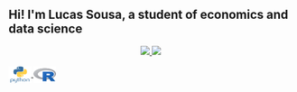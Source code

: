 ## Hi! I'm Lucas Sousa, a student of economics and data science
<div align="center">
  <a href="https://github.com/Lucas0usa">
  <img height="120em" src="https://github-readme-stats.vercel.app/api?username=Lucas0usa&show_icons=true&theme=dark&include_all_commits=true&count_private=true"/>
  <img height="120em" src="https://github-readme-stats.vercel.app/api/top-langs/?username=Lucas0usa&layout=compact&langs_count=7&theme=dark"/>
</div>
<div style="display: inline_block"><br>
  <img align="center" alt="Lucas-Python" height="30" width="40" src="https://github.com/devicons/devicon/blob/master/icons/python/python-original-wordmark.svg">
  <img align="center" alt="Lucas-R" height="30" width="40" src="https://github.com/devicons/devicon/blob/master/icons/r/r-original.svg">
</div>
